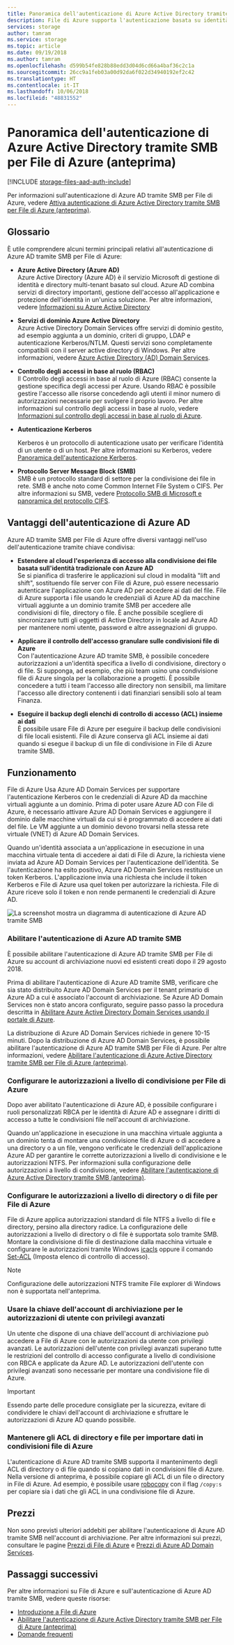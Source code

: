```yaml
---
title: Panoramica dell'autenticazione di Azure Active Directory tramite SMB per File di Azure (anteprima) - Archiviazione di Azure
description: File di Azure supporta l'autenticazione basata su identità tramite SMB (Server Message Block) (anteprima) con Azure Active Directory (Azure AD) Domain Services. Le macchine virtuali di Windows aggiunte a dominio possono così accedere a condivisioni file di Azure tramite credenziali di Azure AD.
services: storage
author: tamram
ms.service: storage
ms.topic: article
ms.date: 09/19/2018
ms.author: tamram
ms.openlocfilehash: d599b54fe828b88edd3d04d6cd66a4baf36c2c1a
ms.sourcegitcommit: 26cc9a1feb03a00d92da6f022d34940192ef2c42
ms.translationtype: HT
ms.contentlocale: it-IT
ms.lasthandoff: 10/06/2018
ms.locfileid: "48831552"
---
```

# <a name="overview-of-azure-active-directory-authentication-over-smb-for-azure-files-preview"></a>Panoramica dell'autenticazione di Azure Active Directory tramite SMB per File di Azure (anteprima)
[!INCLUDE [storage-files-aad-auth-include](../../../includes/storage-files-aad-auth-include.md)]

Per informazioni sull'autenticazione di Azure AD tramite SMB per File di Azure, vedere [Attiva autenticazione di Azure Active Directory tramite SMB per File di Azure (anteprima)](storage-files-active-directory-enable.md).

## <a name="glossary"></a>Glossario 
È utile comprendere alcuni termini principali relativi all'autenticazione di Azure AD tramite SMB per File di Azure:

-   **Azure Active Directory (Azure AD)**  
    Azure Active Directory (Azure AD) è il servizio Microsoft di gestione di identità e directory multi-tenant basato sul cloud. Azure AD combina servizi di directory importanti, gestione dell'accesso all'applicazione e protezione dell'identità in un'unica soluzione. Per altre informazioni, vedere [Informazioni su Azure Active Directory](../../active-directory/fundamentals/active-directory-whatis.md)

-   **Servizi di dominio Azure Active Directory**  
    Azure Active Directory Domain Services offre servizi di dominio gestito, ad esempio aggiunta a un dominio, criteri di gruppo, LDAP e autenticazione Kerberos/NTLM. Questi servizi sono completamente compatibili con il server active directory di Windows. Per altre informazioni, vedere [Azure Active Directory (AD) Domain Services](../../active-directory-domain-services/active-directory-ds-overview.md).

-   **Controllo degli accessi in base al ruolo (RBAC)**  
    Il Controllo degli accessi in base al ruolo di Azure (RBAC) consente la gestione specifica degli accessi per Azure. Usando RBAC è possibile gestire l'accesso alle risorse concedendo agli utenti il minor numero di autorizzazioni necessarie per svolgere il proprio lavoro. Per altre informazioni sul controllo degli accessi in base al ruolo, vedere [Informazioni sul controllo degli accessi in base al ruolo di Azure](../../role-based-access-control/overview.md).

-   **Autenticazione Kerberos**

    Kerberos è un protocollo di autenticazione usato per verificare l'identità di un utente o di un host. Per altre informazioni su Kerberos, vedere [Panoramica dell'autenticazione Kerberos](https://docs.microsoft.com/windows-server/security/kerberos/kerberos-authentication-overview).

-  **Protocollo Server Message Block (SMB)**  
    SMB è un protocollo standard di settore per la condivisione dei file in rete. SMB è anche noto come Common Internet File System o CIFS. Per altre informazioni su SMB, vedere [Protocollo SMB di Microsoft e panoramica del protocollo CIFS](https://docs.microsoft.com/windows/desktop/FileIO/microsoft-smb-protocol-and-cifs-protocol-overview).

## <a name="advantages-of-azure-ad-authentication"></a>Vantaggi dell'autenticazione di Azure AD
Azure AD tramite SMB per File di Azure offre diversi vantaggi nell'uso dell'autenticazione tramite chiave condivisa:

-   **Estendere al cloud l'esperienza di accesso alla condivisione dei file basata sull'identità tradizionale con Azure AD**  
    Se si pianifica di trasferire le applicazioni sul cloud in modalità "lift and shift", sostituendo file server con File di Azure, può essere necessario autenticare l'applicazione con Azure AD per accedere ai dati del file. File di Azure supporta i file usando le credenziali di Azure AD da macchine virtuali aggiunte a un dominio tramite SMB per accedere alle condivisioni di file, directory o file. È anche possibile scegliere di sincronizzare tutti gli oggetti di Active Directory in locale ad Azure AD per mantenere nomi utente, password e altre assegnazioni di gruppo.

-   **Applicare il controllo dell'accesso granulare sulle condivisioni file di Azure**  
    Con l'autenticazione Azure AD tramite SMB, è possibile concedere autorizzazioni a un'identità specifica a livello di condivisione, directory o di file. Si supponga, ad esempio, che più team usino una condivisione file di Azure singola per la collaborazione a progetti. È possibile concedere a tutti i team l'accesso alle directory non sensibili, ma limitare l'accesso alle directory contenenti i dati finanziari sensibili solo al team Finanza. 

-   **Eseguire il backup degli elenchi di controllo di accesso (ACL) insieme ai dati**  
    È possibile usare File di Azure per eseguire il backup delle condivisioni di file locali esistenti. File di Azure conserva gli ACL insieme ai dati quando si esegue il backup di un file di condivisione in File di Azure tramite SMB.

## <a name="how-it-works"></a>Funzionamento
File di Azure Usa Azure AD Domain Services per supportare l'autenticazione Kerberos con le credenziali di Azure AD da macchine virtuali aggiunte a un dominio. Prima di poter usare Azure AD con File di Azure, è necessario attivare Azure AD Domain Services e aggiungere il dominio dalle macchine virtuali da cui si è programmato di accedere ai dati del file. Le VM aggiunte a un dominio devono trovarsi nella stessa rete virtuale (VNET) di Azure AD Domain Services. 

Quando un'identità associata a un'applicazione in esecuzione in una macchina virtuale tenta di accedere ai dati di File di Azure, la richiesta viene inviata ad Azure AD Domain Services per l'autenticazione dell'identità. Se l'autenticazione ha esito positivo, Azure AD Domain Services restituisce un token Kerberos. L'applicazione invia una richiesta che include il token Kerberos e File di Azure usa quel token per autorizzare la richiesta. File di Azure riceve solo il token e non rende permanenti le credenziali di Azure AD.

![La screenshot mostra un diagramma di autenticazione di Azure AD tramite SMB](media/storage-files-active-directory-overview/azure-active-directory-over-smb-for-files-overview.png)

### <a name="enable-azure-ad-authentication-over-smb"></a>Abilitare l'autenticazione di Azure AD tramite SMB
È possibile abilitare l'autenticazione di Azure AD tramite SMB per File di Azure su account di archiviazione nuovi ed esistenti creati dopo il 29 agosto 2018. 

Prima di abilitare l'autenticazione di Azure AD tramite SMB, verificare che sia stato distribuito Azure AD Domain Services per il tenant primario di Azure AD a cui è associato l'account di archiviazione. Se Azure AD Domain Services non è stato ancora configurato, seguire passo passo la procedura descritta in [Abilitare Azure Active Directory Domain Services usando il portale di Azure](../../active-directory-domain-services/active-directory-ds-getting-started.md).

La distribuzione di Azure AD Domain Services richiede in genere 10-15 minuti. Dopo la distribuzione di Azure AD Domain Services, è possibile abilitare l'autenticazione di Azure AD tramite SMB per File di Azure. Per altre informazioni, vedere [Abilitare l'autenticazione di Azure Active Directory tramite SMB per File di Azure (anteprima)](storage-files-active-directory-enable.md). 

### <a name="configure-share-level-permissions-for-azure-files"></a>Configurare le autorizzazioni a livello di condivisione per File di Azure
Dopo aver abilitato l'autenticazione di Azure AD, è possibile configurare i ruoli personalizzati RBCA per le identità di Azure AD e assegnare i diritti di accesso a tutte le condivisioni file nell'account di archiviazione.

Quando un'applicazione in esecuzione in una macchina virtuale aggiunta a un dominio tenta di montare una condivisione file di Azure o di accedere a una directory o a un file, vengono verificate le credenziali dell'applicazione Azure AD per garantire le corrette autorizzazioni a livello di condivisione e le autorizzazioni NTFS. Per informazioni sulla configurazione delle autorizzazioni a livello di condivisione, vedere [Abilitare l'autenticazione di Azure Active Directory tramite SMB (anteprima)](storage-files-active-directory-enable.md).

### <a name="configure-directory--or-file-level-permissions-for-azure-files"></a>Configurare le autorizzazioni a livello di directory o di file per File di Azure 
File di Azure applica autorizzazioni standard di file NTFS a livello di file e directory, persino alla directory radice. La configurazione delle autorizzazioni a livello di directory o di file è supportata solo tramite SMB. Montare la condivisione di file di destinazione dalla macchina virtuale e configurare le autorizzazioni tramite Windows [icacls](https://docs.microsoft.com/windows-server/administration/windows-commands/icacls) oppure il comando [Set-ACL](https://docs.microsoft.com/powershell/module/microsoft.powershell.security/get-acl) (Imposta elenco di controllo di accesso). 

> [!NOTE]
> Configurazione delle autorizzazioni NTFS tramite File explorer di Windows non è supportata nell'anteprima.

### <a name="use-the-storage-account-key-for-superuser-permissions"></a>Usare la chiave dell'account di archiviazione per le autorizzazioni di utente con privilegi avanzati 
Un utente che dispone di una chiave dell'account di archiviazione può accedere a File di Azure con le autorizzazioni da utente con privilegi avanzati. Le autorizzazioni dell'utente con privilegi avanzati superano tutte le restrizioni del controllo di accesso configurate a livello di condivisione con RBCA e applicate da Azure AD. Le autorizzazioni dell'utente con privilegi avanzati sono necessarie per montare una condivisione file di Azure. 

> [!IMPORTANT]
> Essendo parte delle procedure consigliate per la sicurezza, evitare di condividere le chiavi dell'account di archiviazione e sfruttare le autorizzazioni di Azure AD quando possibile.

### <a name="preserve-directory-and-file-acls-for-data-import-to-azure-file-shares"></a>Mantenere gli ACL di directory e file per importare dati in condivisioni file di Azure
L'autenticazione di Azure AD tramite SMB supporta il mantenimento degli ACL di directory o di file quando si copiano dati in condivisioni file di Azure. Nella versione di anteprima, è possibile copiare gli ACL di un file o directory in File di Azure. Ad esempio, è possibile usare [robocopy](https://docs.microsoft.com/windows-server/administration/windows-commands/robocopy) con il flag `/copy:s` per copiare sia i dati che gli ACL in una condivisione file di Azure.

## <a name="pricing"></a>Prezzi
Non sono previsti ulteriori addebiti per abilitare l'autenticazione di Azure AD tramite SMB nell'account di archiviazione. Per altre informazioni sui prezzi, consultare le pagine [Prezzi di File di Azure](https://azure.microsoft.com/pricing/details/storage/files/) e [Prezzi di Azure AD Domain Services](https://azure.microsoft.com/pricing/details/active-directory-ds/).

## <a name="next-steps"></a>Passaggi successivi
Per altre informazioni su File di Azure e sull'autenticazione di Azure AD tramite SMB, vedere queste risorse:

- [Introduzione a File di Azure](storage-files-introduction.md)
- [Abilitare l'autenticazione di Azure Active Directory tramite SMB per File di Azure (anteprima)](storage-files-active-directory-enable.md)
- [Domande frequenti](storage-files-faq.md)